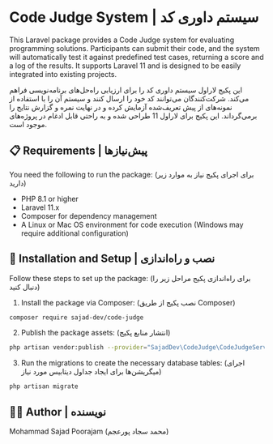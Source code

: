# Code Judge System | سیستم داوری کد

This Laravel package provides a Code Judge system for evaluating programming solutions. Participants can submit their code, and the system will automatically test it against predefined test cases, returning a score and a log of the results. It supports Laravel 11 and is designed to be easily integrated into existing projects.

این پکیج لاراول سیستم داوری کد را برای ارزیابی راه‌حل‌های برنامه‌نویسی فراهم می‌کند. شرکت‌کنندگان می‌توانند کد خود را ارسال کنند و سیستم آن را با استفاده از نمونه‌های از پیش تعریف‌شده آزمایش کرده و در نهایت نمره و گزارش نتایج را برمی‌گرداند. این پکیج برای لاراول 11 طراحی شده و به راحتی قابل ادغام در پروژه‌های موجود است.

## 📋 Requirements | پیش‌نیازها

You need the following to run the package: (برای اجرای پکیج نیاز به موارد زیر دارید)

- PHP 8.1 or higher
- Laravel 11.x
- Composer for dependency management
- A Linux or Mac OS environment for code execution (Windows may require additional configuration)

## 🚀 Installation and Setup | نصب و راه‌اندازی

Follow these steps to set up the package: (برای راه‌اندازی پکیج مراحل زیر را دنبال کنید)

1. Install the package via Composer: (نصب پکیج از طریق Composer)

```bash
composer require sajad-dev/code-judge
```

2. Publish the package assets: (انتشار منابع پکیج)

```bash
php artisan vendor:publish --provider="SajadDev\CodeJudge\CodeJudgeServiceProvider"
```
3. Run the migrations to create the necessary database tables: (اجرای میگریشن‌ها برای ایجاد جداول دیتابیس مورد نیاز)

```bash
php artisan migrate
```


## 🧑‍💻 Author | نویسنده

Mohammad Sajad Poorajam (محمد سجاد پورعجم)
